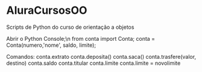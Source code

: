 # AluraCursosOO
Scripts de Python do curso de orientação a objetos

Abrir o Python Console;\n
from conta import Conta;
conta = Conta(numero,'nome', saldo, limite);

Comandos:
conta.extrato
conta.deposita()
conta.saca()
conta.trasfere(valor, destino)
conta.saldo
conta.titular
conta.limite
conta.limite = novolimite
